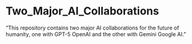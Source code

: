 # Two_Major_AI_Collaborations
“This repository contains two major AI collaborations for the future of humanity, one with GPT-5 OpenAI and the other with Gemini Google AI.”
